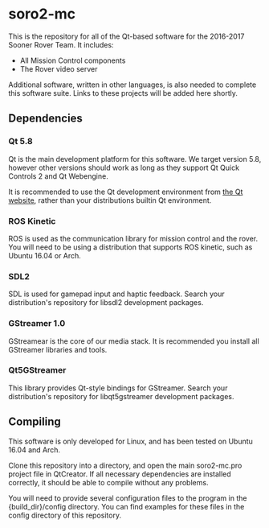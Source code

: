# soro2-mc

This is the repository for all of the Qt-based software for the 2016-2017 Sooner Rover Team. It includes:
 * All Mission Control components
 * The Rover video server
 
Additional software, written in other languages, is also needed to complete this software suite. Links to these projects will be added here shortly.

## Dependencies

### Qt 5.8

Qt is the main development platform for this software. We target version 5.8, however other versions should work as long as they support Qt Quick Controls 2 and Qt Webengine.

It is recommended to use the Qt development environment from [the Qt website](https://www.qt.io/), rather than your distributions builtin Qt environment.

### ROS Kinetic

ROS is used as the communication library for mission control and the rover. You will need to be using a distribution that supports ROS kinetic, such as Ubuntu 16.04 or Arch.

### SDL2

SDL is used for gamepad input and haptic feedback. Search your distribution's repository for libsdl2 development packages.

### GStreamer 1.0

GStreamear is the core of our media stack. It is recommended you install all GStreamer libraries and tools.

### Qt5GStreamer

This library provides Qt-style bindings for GStreamer. Search your distribution's repository for libqt5gstreamer development packages.

## Compiling

This software is only developed for Linux, and has been tested on Ubuntu 16.04 and Arch.

Clone this repository into a directory, and open the main soro2-mc.pro project file in QtCreator. If all necessary dependencies are installed correctly, it should be able to compile without any problems.

You will need to provide several configuration files to the program in the {build_dir}/config directory. You can find examples for these files in the config directory of this repository.
